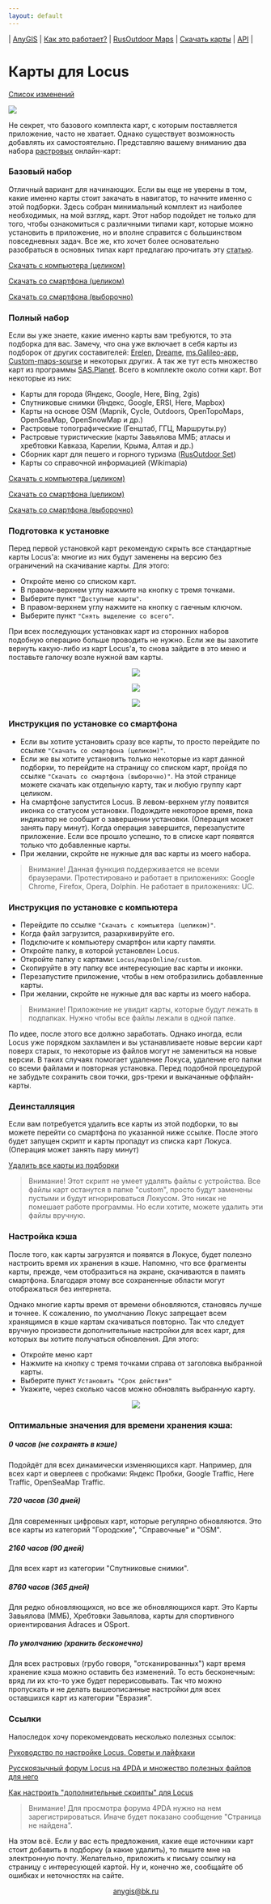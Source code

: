 ```yaml
---
layout: default
---
```


| [AnyGIS][01] | [Как это работает?][02] | [RusOutdoor Maps][03] | [Скачать карты][04] | [API][05] |


[01]: https://anygis.ru/index
[02]: https://anygis.ru/Web/Html/Description_ru
[03]: https://anygis.ru/Web/Html/RusOutdoor_ru
[04]: https://anygis.ru/Web/Html/DownloadPage_ru
[05]: https://anygis.ru/Web/Html/Api_ru
[07]: https://anygis.ru/Web/Html/Vektor_and_raster_ru




# Карты для Locus

[Список изменений][00]

[00]: https://anygis.ru/Web/Html/Changelog_ru

![](https://anygis.ru/Web/Img/4mapsLocus.png)



Не секрет, что базового комплекта карт, с которым поставляется приложение, часто не хватает. Однако существует возможность добавлять их самостоятельно. Представляю вашему вниманию два набора [растровых][07] онлайн-карт:

### Базовый набор
Отличный вариант для начинающих. Если вы еще не уверены в том, какие именно карты стоит закачать в навигатор, то начните именно с этой подборки. Здесь собран минимальный комплект из наиболее необходимых, на мой взгляд, карт.  Этот набор подойдет не только для того, чтобы ознакомиться с различными типами карт, которые можно установить в приложение, но и вполне справится с большинством повседневных задач. Все же, кто хочет более основательно разобраться в основных типах карт предлагаю прочитать эту [статью][1].

[Скачать с компьютера (целиком)][3]

[Скачать со смартфона (целиком)][2]

[Скачать со смартфона (выборочно)][0]


[1]: https://shuriktravel.ru/maps/

[2]: locus-actions://https/raw.githubusercontent.com/nnngrach/AnyGIS_maps/master/Locus_online_maps/Installers_ru/AnyGIS_short_set.xml

[3]: https://github.com/nnngrach/AnyGIS_maps/raw/master/Locus_online_maps/Zip/Maps_short_ru.zip

[0]: https://anygis.ru/Web/Html/Download/Locus_Maps_Short_ru



### Полный набор
Если вы уже знаете, какие именно карты вам требуются, то эта подборка для вас. Замечу, что она уже включает в себя карты из подборок от других составителей: [Erelen][6], [Dreame][7], [ms.Galileo-app][8], [Custom-maps-sourse][9] и некоторых других. А так же тут есть множество карт из программы [SAS.Planet][10]. Всего в комплекте около сотни карт. Вот некоторые из них:

- Карты для города (Яндекс, Google, Here, Bing, 2gis)
- Спутниковые снимки (Яндекс, Google, ERSI, Here, Mapbox) 
- Карты на основе OSM (Mapnik, Cycle, Outdoors, OpenTopoMaps, OpenSeaMap, OpenSnowMap и др.)
- Растровые топографические (Генштаб, ГГЦ, Маршруты.ру)
- Растровые туристические (карты Завьялова ММБ; атласы и хребтовки Кавказа, Карелии, Крыма, Алтая и др.)
- Сборник карт для пешего и горного туризма ([RusOutdoor Set][5])
- Карты со справочной информацией (Wikimapia)

[Скачать с компьютера (целиком)][11]

[Скачать со смартфона (целиком)][12]

[Скачать со смартфона (выборочно)][13]


[5]: https://github.com/nnngrach/AnyGIS_maps/tree/master/Experimantal_area
[6]: https://melda.ru/locus/maps/
[7]: https://4pda.ru/forum/index.php?showtopic=210573&st=3060#entry52768866
[8]: https://ms.galileo-app.com/
[9]: https://custom-map-source.appspot.com/
[10]: https://www.sasgis.org/

[11]: https://github.com/nnngrach/AnyGIS_maps/raw/master/Locus_online_maps/Zip/Maps_full_ru.zip

[12]: locus-actions://https/raw.githubusercontent.com/nnngrach/AnyGIS_maps/master/Locus_online_maps/Installers_ru/AnyGIS_full_set.xml

[13]: https://anygis.ru/Web/Html/Download/Locus_Maps_Full_ru




### Подготовка к установке

Перед первой установкой карт рекомендую скрыть все стандартные карты Locus'a: многие из них будут заменены на версию без ограничений на скачивание карты. Для этого:

* Откройте меню со списком карт.
* В правом-верхнем углу нажмите на кнопку с тремя точками.
* Выберите пункт `"Доступные карты"`.
* В правом-верхнем углу нажмите на кнопку с гаечным ключом.
* Выберите пункт `"Снять выделение со всего"`.

При всех последующих установках карт из сторонних наборов подобную операцию больше проводить не нужно. Если же вы захотите вернуть какую-либо из карт Locus'а, то снова зайдите в это меню и поставьте галочку возле нужной вам карты.

<p align="center">
<img src="https://docs.locusmap.eu/lib/exe/fetch.php?media=manual:user_guide:mapsmanager2.png"/>
</p>

<p align="center">
<img src="https://docs.locusmap.eu/lib/exe/fetch.php?media=manual:user_guide:mapsmanager9.png"/>
</p>

<p align="center">
<img src="https://docs.locusmap.eu/lib/exe/fetch.php?media=manual:user_guide:mapsmanager10.png"/>
</p>




### Инструкция по установке со смартфона
* Если вы хотите установить сразу все карты, то просто перейдите по ссылке `"Скачать со смартфона (целиком)"`. 
* Если же вы хотите установить только некоторые из карт данной подборки, то перейдите на страницу со списком карт, пройдя по ссылке `"Скачать со смартфона (выборочно)"`. На этой странице можете скачать как отдельную карту, так и любую группу карт целиком.
* На смартфоне запустится Locus. В левом-верхнем углу появится иконка со статусом установки. Подождите некоторое время, пока индикатор не сообщит о завершении установки. (Операция может занять пару минут). Когда операция завершится, перезапустите приложение. Если все прошло успешно, то в списке карт появятся только что добавленные карты.
* При желании, скройте не нужные для вас карты из моего набора.

> Внимание! Данная функция поддерживается не всеми браузерами. Протестировано и работает в приложениях: Google Chrome, Firefox, Opera, Dolphin. Не работает в приложениях: UC.




### Инструкция по установке с компьютера
* Перейдите по ссылке `"Скачать с компьютера (целиком)"`.
* Когда файл загрузится, разархивируйте его. 
* Подключите к компьютеру смартфон или карту памяти.
* Откройте папку, в которой установлен Locus.
* Откройте папку с картами: `Locus/mapsOnline/custom`.
* Скопируйте в эту папку все интересующие вас карты и иконки.
* Перезапустите приложение, чтобы в нем отобразились добавленные карты.
* При желании, скройте не нужные для вас карты из моего набора.

> Внимание! Приложение не увидит карты, которые будут лежать в подпапках. Нужно чтобы все файлы лежали в одной папке.

По идее, после этого все должно заработать. Однако иногда, если Locus уже порядком захламлен и вы устанавливаете новые версии карт поверх старых, то некоторые из файлов могут не замениться на новые версии. В таких случаях помогает удаление Локуса, удаление его папки со всеми файлами и повторная установка. Перед подобной процедурой не забудьте сохранить свои точки, gps-треки и выкачанные оффлайн-карты.

 

### Деинсталляция

Если вам потребуется удалить все карты из этой подборки, то вы можете перейти со смартфона по указанной ниже ссылке. После этого будет запущен скрипт и карты пропадут из списка карт Локуса. (Операция может занять пару минут)

[Удалить все карты из подборки][17]

[17]: locus-actions://https/raw.githubusercontent.com/nnngrach/AnyGIS_maps/master/Locus_online_maps/Installers_ru/Uninstaller_AnyGIS_full_set.xml

> Внимание! Этот скрипт не умеет удалять файлы с устройства. Все файлы карт останутся в папке "custom", просто будут заменены пустыми и будут игнорироваться Локусом. Это никак не помешает работе программы. Но если хотите, можете удалить эти файлы вручную.
 

### Настройка кэша
После того, как карты загрузятся и появятся в Локусе, будет полезно настроить время их хранения в кэше. Напомню, что все фрагменты карты, прежде, чем отобразиться на экране, скачиваются в память смартфона. Благодаря этому все сохраненные области могут отображаться без интернета.

Однако многие карты время от времени обновляются, становясь лучше и точнее. К сожалению, по умолчанию Локус запрещает всем хранящимся в кэше картам скачиваться повторно. Так что следует вручную произвести дополнительные настройки для всех карт, для которых вы хотите получаться обновления. Для этого:

* Откройте меню карт
* Нажмите на кнопку с тремя точками справа от заголовка выбранной карты.
* Выберите пункт `Установить "Срок действия"`
* Укажите, через сколько часов можно обновлять выбранную карту.

<p align="center">
<img src="https://docs.locusmap.eu/lib/exe/fetch.php?media=manual:user_guide:mapsmanager.png"/>
</p>



### Оптимальные значения для времени хранения кэша:

##### 0 часов  (не сохранять в кэше)

Подойдёт для всех динамически изменяющихся карт. Например, для всех карт и оверлеев с пробками: Яндекс Пробки, Google Traffic, Here Traffic, OpenSeaMap Traffic.

##### 720 часов  (30 дней)

Для современных цифровых карт, которые регулярно обновляются. Это все карты из категорий "Городские", "Справочные" и "OSM".

##### 2160 часов  (90 дней)

Для всех карт из категории "Спутниковые снимки". 

##### 8760 часов  (365 дней)

Для редко обновляющихся, но все же обновляющихся карт. Это Карты Завьялова (ММБ), Хребтовки Завьялова, карты для спортивного ориентирования Adraces и OSport.

##### По умолчанию  (хранить бесконечно)

Для всех растровых (грубо говоря, "отсканированных") карт время хранение кэша можно оставить без изменений. То есть бесконечным: вряд ли их кто-то уже будет перерисовывать. Так что можно пропускать и не делать вышеописанные настройки для всех оставшихся карт из категории "Евразия". 





### Ссылки

Напоследок хочу порекомендовать несколько полезных ссылок:

[Руководство по настройке Locus. Советы и лайфхаки][14]

[Русскоязычный форум Locus на 4PDA и множество полезных файлов для него][15]

[Как настроить "дополнительные скрипты" для Locus][16]

[14]: https://shuriktravel.ru/locusmap_firststep/

[15]: http://4pda.ru/forum/index.php?showtopic=210573&st=7740

[16]: https://melda.ru/locus/quick-www-bookmarks/

> Внимание! Для просмотра форума 4PDA нужно на нем зарегистрироваться. Иначе будет показано сообщение "Страница не найдена".

На этом всё. Если у вас есть предложения, какие еще источники карт стоит добавить в подборку (а какие удалить), то пишите мне на электронную почту. Желательно, приложить к письму ссылку на страницу с интересующей картой. Ну и, конечно же, сообщайте об ошибках и неточностях на сайте.


<p align="center">
<a href="mailto:anygis@bk.ru">anygis@bk.ru</a> 
</p>

